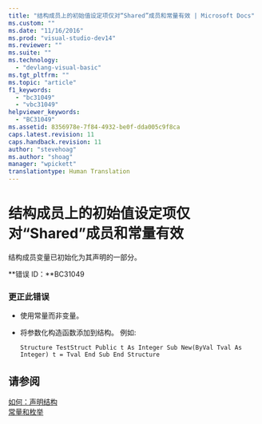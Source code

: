 ```yaml
---
title: "结构成员上的初始值设定项仅对“Shared”成员和常量有效 | Microsoft Docs"
ms.custom: ""
ms.date: "11/16/2016"
ms.prod: "visual-studio-dev14"
ms.reviewer: ""
ms.suite: ""
ms.technology: 
  - "devlang-visual-basic"
ms.tgt_pltfrm: ""
ms.topic: "article"
f1_keywords: 
  - "bc31049"
  - "vbc31049"
helpviewer_keywords: 
  - "BC31049"
ms.assetid: 8356978e-7f84-4932-be0f-dda005c9f8ca
caps.latest.revision: 11
caps.handback.revision: 11
author: "stevehoag"
ms.author: "shoag"
manager: "wpickett"
translationtype: Human Translation
---
```

# 结构成员上的初始值设定项仅对“Shared”成员和常量有效
结构成员变量已初始化为其声明的一部分。  
  
 **错误 ID：**BC31049  
  
### 更正此错误  
  
-   使用常量而非变量。  
  
-   将参数化构造函数添加到结构。 例如:  
  
    ```  
    Structure TestStruct Public t As Integer Sub New(ByVal Tval As Integer) t = Tval End Sub End Structure  
    ```  
  
## 请参阅  
 [如何：声明结构](../../visual-basic/programming-guide/language-features/data-types/how-to-declare-a-structure.md)   
 [常量和枚举](../../visual-basic/programming-guide/language-features/constants-enums/index.md)
